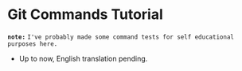 # Git Commands Tutorial
**`note:`** `I've probably made some command tests for self educational purposes here.`

- Up to now, English translation pending.